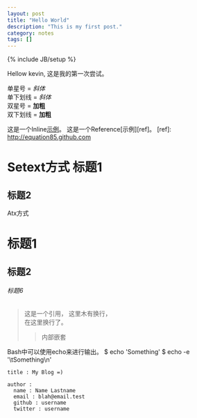 ```yaml
---
layout: post
title: "Hello World"
description: "This is my first post."
category: notes
tags: []
---
```

{% include JB/setup %}

Hellow kevin, 这是我的第一次尝试。

单星号 = *斜体*  
单下划线 = _斜体_  
双星号 = **加粗**  
双下划线 = __加粗__  

这是一个Inline[示例](http://equation85.github.com "可选的title")。
这是一个Reference[示例][ref]。
[ref]: http://equation85.github.com

Setext方式
标题1
=================

标题2
-----------------

Atx方式
# 标题1
## 标题2
###### 标题6


> 这是一个引用，
> 这里木有换行，   
> 在这里换行了。
> > 内部嵌套


Bash中可以使用echo来进行输出。
	$ echo 'Something'
	$ echo -e '\tSomething\n'

    
    title : My Blog =)
    
    author :
      name : Name Lastname
      email : blah@email.test
      github : username
      twitter : username

